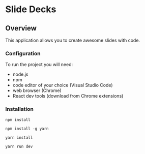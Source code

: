 # Slide Decks

## Overview

This application allows you to create awesome slides with code.

### Configuration

To run the project you will need:

- node.js 
- npm
- code editor of your choice (Visual Studio Code)
- web browser (Chrome)
- React dev tools (download from Chrome extensions)

### Installation

```
npm install
```

```
npm install -g yarn
```

```
yarn install
```

```
yarn run dev
```

